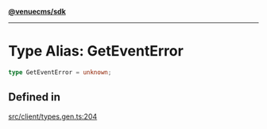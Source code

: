 [**@venuecms/sdk**](../Index.md)

***

# Type Alias: GetEventError

```ts
type GetEventError = unknown;
```

## Defined in

[src/client/types.gen.ts:204](https://github.com/venuecms/sdk/blob/97b5dd87028768348fc162149733841fcbf81c7e/src/client/types.gen.ts#L204)
